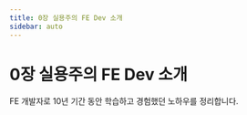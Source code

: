 ```yaml
---
title: 0장 실용주의 FE Dev 소개
sidebar: auto
---
```


# 0장 실용주의 FE Dev 소개
FE 개발자로 10년 기간 동안 학습하고 경험했던 노하우를 정리합니다.
